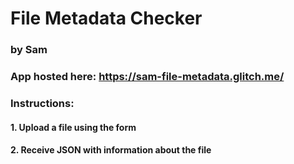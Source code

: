 # File Metadata Checker
### by Sam
### App hosted here: https://sam-file-metadata.glitch.me/

### Instructions:

#### 1. Upload a file using the form

#### 2. Receive JSON with information about the file